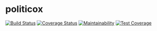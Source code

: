 # politicox
[![Build Status](https://travis-ci.com/chuxmykel/politicox.svg?branch=develop)](https://travis-ci.com/chuxmykel/politicox)  [![Coverage Status](https://coveralls.io/repos/github/chuxmykel/politicox/badge.svg?branch=ch-coverage-reporting-coveralls-164092737)](https://coveralls.io/github/chuxmykel/politicox?branch=ch-coverage-reporting-coveralls-164092737)  [![Maintainability](https://api.codeclimate.com/v1/badges/3c320fed0ad01c506274/maintainability)](https://codeclimate.com/github/chuxmykel/politicox/maintainability)  [![Test Coverage](https://api.codeclimate.com/v1/badges/3c320fed0ad01c506274/test_coverage)](https://codeclimate.com/github/chuxmykel/politicox/test_coverage)

